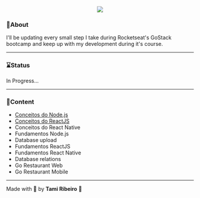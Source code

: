 <h1 align="center">
<img src="https://camo.githubusercontent.com/a869a2aaab296ef925343d7e76518cd213eb0a30/68747470733a2f2f73746f726167652e676f6f676c65617069732e636f6d2f676f6c64656e2d77696e642f626f6f7463616d702d676f737461636b2f6865616465722d6465736166696f732d6e65772e706e67">
</h1>

### 🚀About 
I'll be updating every small step I take during Rocketseat's GoStack bootcamp and keep up with my development during it's course.


---

### ⌛Status 
In Progress...

---

### 📑Content 

- [Conceitos do Node.js](https://github.com/tamiribeiro/GoStack-challenges/tree/main/gostack-conceitos-nodejs)
- [Conceitos do ReactJS](https://github.com/tamiribeiro/conceitos-reactjs)
- Conceitos do React Native
- Fundamentos Node.js
- Database upload
- Fundamentos ReactJS
- Fundamentos React Native
- Database relations
- Go Restaurant Web
- Go Restaurant Mobile

---

Made with 💜 by **Tami Ribeiro** 🦩
